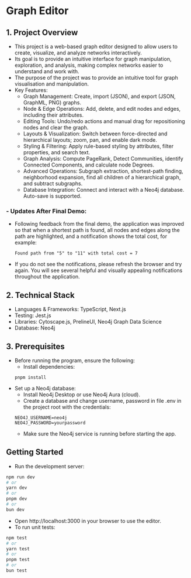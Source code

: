 # Graph Editor

## 1. Project Overview
- This project is a web-based graph editor designed to allow users to create, visualize, and analyze networks interactively. 
- Its goal is to provide an intuitive interface for graph manipulation, exploration, and analysis, making complex networks easier to understand and work with.
- The purpose of the project was to provide an intuitive tool for graph visualisation and manipulation. 
- Key Features:
    - Graph Management: Create, import (JSON), and export (JSON, GraphML, PNG) graphs.
    - Node & Edge Operations: Add, delete, and edit nodes and edges, including their attributes.
    - Editing Tools: Undo/redo actions and manual drag for repositioning nodes and clear the graph.
    - Layouts & Visualization: Switch between force-directed and hierarchical layouts; zoom, pan, and enable dark mode.
    - Styling & Filtering: Apply rule-based styling by attributes, filter properties, and search text.
    - Graph Analysis: Compute PageRank, Detect Communities, identify Connected Components, and calculate node Degrees.
    - Advanced Operations: Subgraph extraction, shortest-path finding, neighborhood expansion, find all children of a hierarchical graph, and subtract subgraphs.
    - Database Integration: Connect and interact with a Neo4j database. Auto-save is supported.

### - Updates After Final Demo:
- Following feedback from the final demo, the application was improved so that when a shortest path is found, all nodes and edges along the path are highlighted, and a notification shows the total cost, for example:
    ```
    Found path from "5" to "11" with total cost = 7
    ```
- If you do not see the notifications, please refresh the browser and try again. You will see several helpful and visually appealing notifications throughout the application.
    
## 2. Technical Stack
- Languages & Frameworks: TypeScript, Next.js
- Testing: Jest.js
- Libraries: Cytoscape.js, PrelineUI, Neo4j Graph Data Science
- Database: Neo4j

## 3. Prerequisites
- Before running the program, ensure the following:
    - Install dependencies:
    ```
    pnpm install

    ```
- Set up a Neo4j database:
    - Install Neo4j Desktop or use Neo4j Aura (cloud).
    - Create a database and change username, password in file .env in the project root with the credentials:
    ```
    NEO4J_USERNAME=neo4j
    NEO4J_PASSWORD=yourpassword
    ```
    - Make sure the Neo4j service is running before starting the app.

## Getting Started
- Run the development server:
```bash
npm run dev
# or
yarn dev
# or
pnpm dev
# or
bun dev
```
- Open http://localhost:3000
 in your browser to use the editor.
- To run unit tests:
```bash
npm test
# or
yarn test
# or
pnpm test
# or
bun test
```